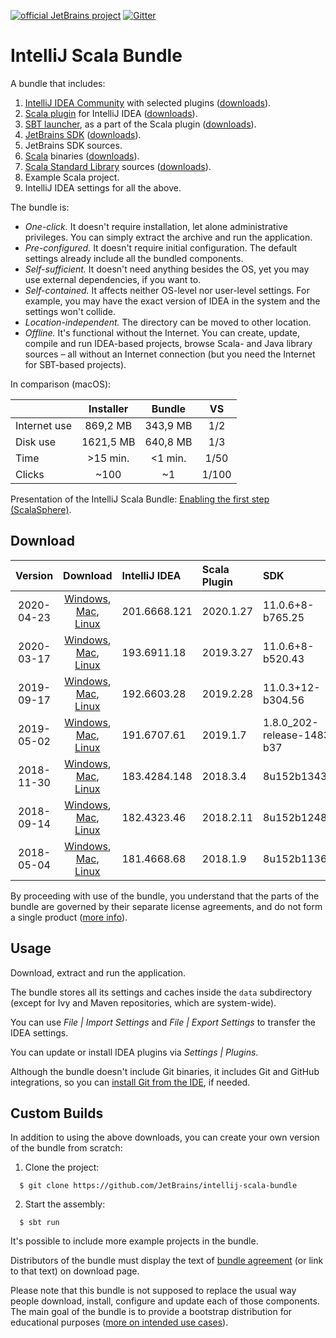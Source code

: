 [![official JetBrains project](http://jb.gg/badges/official.svg)](https://confluence.jetbrains.com/display/ALL/JetBrains+on+GitHub)
[![Gitter](https://badges.gitter.im/Join%20Chat.svg)](https://gitter.im/JetBrains/intellij-scala)

# IntelliJ Scala Bundle

A bundle that includes:

1. [IntelliJ IDEA Community](https://github.com/JetBrains/intellij-community) with selected plugins ([downloads](https://www.jetbrains.com/idea/download/)).
2. [Scala plugin](https://github.com/JetBrains/intellij-scala) for IntelliJ IDEA ([downloads](https://plugins.jetbrains.com/plugin/1347-scala)).
3. [SBT launcher](https://github.com/sbt/launcher), as a part of the Scala plugin ([downloads](https://dl.bintray.com/typesafe/ivy-releases/org.scala-sbt/sbt-launch/)).
4. [JetBrains SDK](https://confluence.jetbrains.com/display/JBR/JetBrains+Runtime) ([downloads](https://bintray.com/jetbrains/intellij-jbr/)).
5. JetBrains SDK sources.
6. [Scala](https://github.com/scala/scala) binaries ([downloads](https://www.scala-lang.org/download/)).
7. [Scala Standard Library](https://github.com/scala/scala/tree/2.13.x/src/library) sources ([downloads](https://www.scala-lang.org/download/)).
8. Example Scala project.
9. IntelliJ IDEA settings for all the above.

The bundle is:

* *One-click.* It doesn't require installation, let alone administrative privileges. You can simply extract the archive and run the application.
* *Pre-configured.* It doesn't require initial configuration. The default settings already include all the bundled components.
* *Self-sufficient.* It doesn't need anything besides the OS, yet you may use external dependencies, if you want to.
* *Self-contained.* It affects neither OS-level nor user-level settings. For example, you may have the exact version of IDEA in the system and the settings won't collide.
* *Location-independent.* The directory can be moved to other location.
* *Offline.* It's functional without the Internet. You can create, update, compile and run IDEA-based projects, browse Scala- and Java library sources – all without an Internet connection (but you need the Internet for SBT-based projects).

In comparison (macOS):

|            |Installer| Bundle  | VS  |
|:-----------|:-------:|:-------:|:---:|
|Internet use|869,2 MB | 343,9 MB|1/2  |
|Disk use    |1621,5 MB| 640,8 MB|1/3  |
|Time        |>15 min. | <1 min. |1/50 |
|Clicks      |~100     | ~1      |1/100|

Presentation of the IntelliJ Scala Bundle: [Enabling the first step (ScalaSphere)](https://www.youtube.com/watch?v=YDKrwYgQsB8).

## Download

|Version|Download|IntelliJ IDEA|Scala Plugin|SDK|Scala|
|:-----:|:------:|:------------|:-----------|:--|:----|
|2020-04-23|[Windows](https://github.com/JetBrains/intellij-scala-bundle/releases/download/v2020-04-23/intellij-scala-bundle-2020-04-23-windows.zip), [Mac](https://github.com/JetBrains/intellij-scala-bundle/releases/download/v2020-04-23/intellij-scala-bundle-2020-04-23-osx.dmg), [Linux](https://github.com/JetBrains/intellij-scala-bundle/releases/download/v2020-04-23/intellij-scala-bundle-2020-04-23-linux.tar.gz)|201.6668.121|2020.1.27|11.0.6+8-b765.25|2.13.1|
|2020-03-17|[Windows](https://github.com/JetBrains/intellij-scala-bundle/releases/download/v2020-03-17/intellij-scala-bundle-2020-03-17-windows.zip), [Mac](https://github.com/JetBrains/intellij-scala-bundle/releases/download/v2020-03-17/intellij-scala-bundle-2020-03-17-osx.dmg), [Linux](https://github.com/JetBrains/intellij-scala-bundle/releases/download/v2020-03-17/intellij-scala-bundle-2020-03-17-linux.tar.gz)|193.6911.18|2019.3.27|11.0.6+8-b520.43|2.13.1|
|2019-09-17|[Windows](https://github.com/JetBrains/intellij-scala-bundle/releases/download/v2019-09-17/intellij-scala-bundle-2019-09-17-windows.zip), [Mac](https://github.com/JetBrains/intellij-scala-bundle/releases/download/v2019-09-17/intellij-scala-bundle-2019-09-17-osx.dmg), [Linux](https://github.com/JetBrains/intellij-scala-bundle/releases/download/v2019-09-17/intellij-scala-bundle-2019-09-17-linux.tar.gz)|192.6603.28|2019.2.28|11.0.3+12-b304.56|2.13.0|
|2019-05-02|[Windows](https://github.com/JetBrains/intellij-scala-bundle/releases/download/v2019-05-02/intellij-scala-bundle-2019-05-02-windows.zip), [Mac](https://github.com/JetBrains/intellij-scala-bundle/releases/download/v2019-05-02/intellij-scala-bundle-2019-05-02-osx.dmg), [Linux](https://github.com/JetBrains/intellij-scala-bundle/releases/download/v2019-05-02/intellij-scala-bundle-2019-05-02-linux.tar.gz)|191.6707.61|2019.1.7|1.8.0_202-release-1483-b37|2.12.8|
|2018-11-30|[Windows](https://github.com/JetBrains/intellij-scala-bundle/releases/download/v2018-11-30/intellij-scala-bundle-2018-11-30-windows.zip), [Mac](https://github.com/JetBrains/intellij-scala-bundle/releases/download/v2018-11-30/intellij-scala-bundle-2018-11-30-osx.dmg), [Linux](https://github.com/JetBrains/intellij-scala-bundle/releases/download/v2018-11-30/intellij-scala-bundle-2018-11-30-linux.tar.gz)|183.4284.148|2018.3.4|8u152b1343.15|2.12.7|
|2018-09-14|[Windows](https://github.com/JetBrains/intellij-scala-bundle/releases/download/v2018-09-14/intellij-scala-bundle-2018-09-14-windows.zip), [Mac](https://github.com/JetBrains/intellij-scala-bundle/releases/download/v2018-09-14/intellij-scala-bundle-2018-09-14-osx.tar.gz), [Linux](https://github.com/JetBrains/intellij-scala-bundle/releases/download/v2018-09-14/intellij-scala-bundle-2018-09-14-linux.tar.gz)|182.4323.46|2018.2.11|8u152b1248.8|2.12.6|
|2018-05-04|[Windows](https://github.com/JetBrains/intellij-scala-bundle/releases/download/v2018-05-04/intellij-scala-bundle-2018-05-04-windows.zip), [Mac](https://github.com/JetBrains/intellij-scala-bundle/releases/download/v2018-05-04/intellij-scala-bundle-2018-05-04-osx.tar.gz), [Linux](https://github.com/JetBrains/intellij-scala-bundle/releases/download/v2018-05-04/intellij-scala-bundle-2018-05-04-linux.tar.gz)|181.4668.68|2018.1.9|8u152b1136.29|2.12.6|

By proceeding with use of the bundle, you understand that the parts of the bundle are governed by their separate license agreements, and do not form a single product ([more info](src/main/resources/patch/BundleAgreement.html)).

## Usage

Download, extract and run the application.

The bundle stores all its settings and caches inside the `data` subdirectory (except for Ivy and Maven repositories, which are system-wide).

You can use *File | Import Settings* and *File | Export Settings* to transfer the IDEA settings.

You can update or install IDEA plugins via *Settings | Plugins*.

Although the bundle doesn't include Git binaries, it includes Git and GitHub integrations, so you can [install Git from the IDE](https://blog.jetbrains.com/idea/2020/03/intellij-idea-2020-1-eap7/#install_git_from_the_ide), if needed.

## Custom Builds

In addition to using the above downloads, you can create your own version of the bundle from scratch:

1. Clone the project:

```
  $ git clone https://github.com/JetBrains/intellij-scala-bundle
```

2. Start the assembly:

```
  $ sbt run
```

It's possible to include more example projects in the bundle.

Distributors of the bundle must display the text of [bundle agreement](src/main/resources/patch/BundleAgreement.html) (or link to that text) on download page.

Please note that this bundle is not supposed to replace the usual way people download, install, configure and update each of those components. The main goal of the bundle is to provide a bootstrap distribution for educational purposes ([more on intended use cases](https://youtrack.jetbrains.com/issue/SCL-11406)).